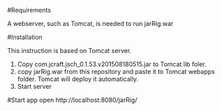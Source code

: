 #Requirements

A webserver, such as Tomcat, is needed to run jarRig.war

#Installation

This instruction is based on Tomcat server.

1. Copy com.jcraft.jsch_0.1.53.v201508180515.jar to Tomcat lib foler.
2. copy jarRig.war from this repository and paste it to Tomcat webapps folder. Tomcat will deploy it automatically.
3. Start server 

#Start app
open http://localhost:8080/jarRig/


